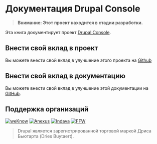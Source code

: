 # Документация Drupal Console

> **Внимание: Этот проект находится в стадии разработки.**

Эта книга документирует проект [Drupal Console](http://drupalconsole.com/).

## Внести свой вклад в проект

Вы можете внести свой вклад в улучшение этого проекта на [Github](https://github.com/hechoendrupal/DrupalConsole)

## Внести свой вклад в документацию

Вы можете внести свой вклад в улучшение этой документации на [GitHub](https://github.com/hechoendrupal/drupal-console-book).

## Поддержка организаций
[![weKnow](https://www.drupal.org/files/weKnow-logo.png)](https://weknowinc.com)
[![Anexus](https://www.drupal.org/files/anexus-logo.png)](http://www.anexusit.com/)
[![Indava](https://www.drupal.org/files/indava-logo.png)](http://www.indava.com/)
[![FFW](https://www.drupal.org/files/ffw-logo.png)](https://ffwagency.com)

> Drupal является зарегистрированной торговой маркой Дриса Бьютарта (Dries Buytaert).
